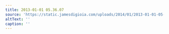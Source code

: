 ```yaml
---
title: 2013-01-01 05.36.07
source: 'https://static.jamesdigioia.com/uploads/2014/01/2013-01-01-05-36-07-scaled.jpg'
altText: ''
caption: ''
---
```



